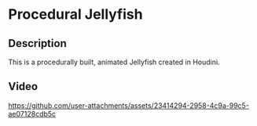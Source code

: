# Procedural Jellyfish

## Description
This is a procedurally built, animated Jellyfish created in Houdini. 

## Video
https://github.com/user-attachments/assets/23414294-2958-4c9a-99c5-ae07128cdb5c

